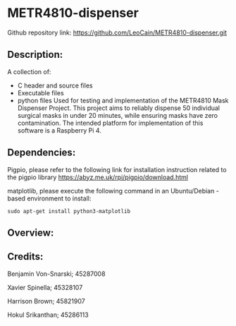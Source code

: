 # METR4810-dispenser
Github repository link:
https://github.com/LeoCain/METR4810-dispenser.git

## Description:
A collection of:
- C header and source files
- Executable files
- python files
Used for testing and implementation of the METR4810 Mask Dispenser Project. This project aims to reliably dispense 50 individual surgical masks in under 20 minutes, while ensuring masks have zero contamination. The intended platform for implementation of this software is a Raspberry Pi 4.

## Dependencies:
Pigpio, please refer to the following link for installation instruction related to the pigpio library
https://abyz.me.uk/rpi/pigpio/download.html

matplotlib, please execute the following command in an Ubuntu/Debian - based environment to install:
```linux
sudo apt-get install python3-matplotlib
```

## Overview:
## Credits:
Benjamin Von-Snarski; 45287008

Xavier Spinella; 45328107

Harrison Brown; 45821907

Hokul Srikanthan; 45286113
